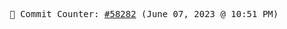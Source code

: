 <p align="center">
    <samp>
        📮 Commit Counter: <a href="https://github.com/Javascript-void0/Javascript-void0/commits/main">#58282</a> (June 07, 2023 @ 10:51 PM)
    </samp>
</p>